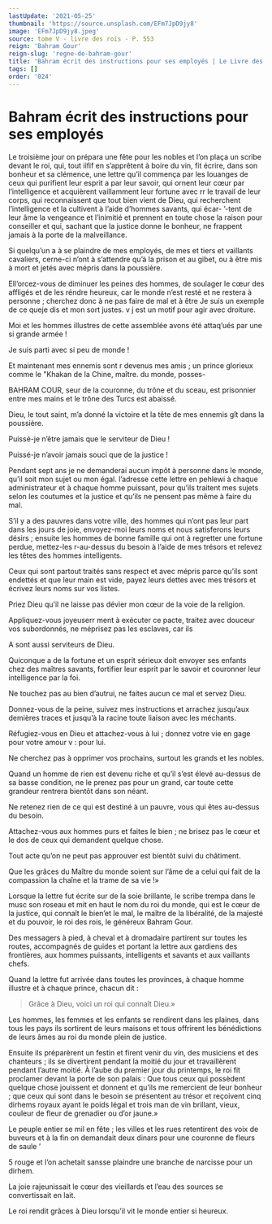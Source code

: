 ```yaml
---
lastUpdate: '2021-05-25'
thumbnail: 'https://source.unsplash.com/EFm7JpD9jy8'
image: 'EFm7JpD9jy8.jpeg'
source: tome V - livre des rois - P. 553
reign: 'Bahram Gour'
reign-slug: 'regne-de-bahram-gour'
title: 'Bahram écrit des instructions pour ses employés | Le Livre des Rois | Shâhnâmeh'
tags: []
order: '024'
---
```


# Bahram écrit des instructions pour ses employés

Le troisième jour on prépara une fête pour les nobles et l’on plaça un scribe devant le roi, qui, tout iifif en s’apprêtent à boire du vin, fit écrire, dans son bonheur et sa clémence, une lettre qu’il commença par les louanges de ceux qui purifient leur esprit a par leur savoir, qui ornent leur cœur par l’intelligence et acquièrent vaillamment leur fortune avec rr le travail de leur corps, qui reconnaissent que tout bien vient de Dieu, qui recherchent l’intelligence et la cultivent à l’aide d’hommes savants, qui écar-
’-tent de leur âme la vengeance et l’inimitié et prennent en toute chose la raison pour conseiller et qui, sachant que la justice donne le bonheur, ne frappent jamais à la porte de la malveillance.

Si quelqu’un a à se plaindre de mes employés, de mes et tiers et vaillants cavaliers, cerne-ci n’ont à s’attendre qu’à la prison et au gibet, ou à être mis à mort et jetés avec mépris dans la poussière.

Ell’orcez-vous de diminuer les peines des hommes, de soulager le cœur des affligés et de les réndre heureux, car le monde n’est resté et ne restera à personne ; cherchez donc à ne pas faire de mal et à être Je suis un exemple de ce queje dis et mon sort justes. v j est un motif pour agir avec droiture.

Moi et les hommes illustres de cette assemblée avons été attaq’ués par une si grande armée !

Je suis parti avec si peu de monde !

Et maintenant mes ennemis sont r devenus mes amis ; un prince glorieux comme le "Khakan de la Chine, maître. du monde, posses-

BAHRAM COUR, seur de la couronne, du trône et du sceau, est prisonnier entre mes mains et le trône des Turcs est abaissé.

Dieu, le tout saint, m’a donné la victoire et la tête de mes ennemis gît dans la poussière.

Puissé-je n’être jamais que le serviteur de Dieu !

Puissé-je n’avoir jamais souci que de la justice !

Pendant sept ans je ne demanderai aucun impôt à personne dans le monde, qu’il soit mon sujet ou mon égal. l’adresse cette lettre en pehlewi à chaque administrateur et à chaque homme puissant, pour qu’ils traitent mes sujets selon les coutumes et la justice et qu’ils ne pensent pas même à faire du mal.

S’il y a des pauvres dans votre ville, des hommes qui n’ont pas leur part dans les jours de joie, envoyez-moi leurs noms et nous satisferons leurs désirs ; ensuite les hommes de bonne famille qui ont à regretter une fortune perdue, mettez-les r-au-dessus du besoin à l’aide de mes trésors et relevez les têtes des hommes intelligents.

Ceux qui sont partout traités sans respect et avec mépris parce qu’ils sont endettés et que leur main est vide, payez leurs dettes avec mes trésors et écrivez leurs noms sur vos listes.

Priez Dieu qu’il ne laisse pas dévier mon cœur de la voie de la religion.

Appliquez-vous joyeuserr ment à exécuter ce pacte, traitez avec douceur vos subordonnés, ne méprisez pas les esclaves, car ils

A sont aussi serviteurs de Dieu.

Quiconque a de la fortune et un esprit sérieux doit envoyer ses enfants chez des maîtres savants, fortifier leur esprit par le savoir et couronner leur intelligence par la foi.

Ne touchez pas au bien d’autrui, ne faites aucun ce mal et servez Dieu.

Donnez-vous de la peine, suivez mes instructions et arrachez jusqu’aux demières traces et jusqu’à la racine toute liaison avec les méchants.

Réfugiez-vous en Dieu et attachez-vous à lui ; donnez votre vie en gage pour votre amour v : pour lui.

Ne cherchez pas à opprimer vos prochains, surtout les grands et les nobles.

Quand un homme de rien est devenu riche et qu’il s’est élevé au-dessus de sa basse condition, ne le prenez pas pour un grand, car toute cette grandeur rentrera bientôt dans son néant.

Ne retenez rien de ce qui est destiné à un pauvre, vous qui êtes au-dessus du besoin.

Attachez-vous aux hommes purs et faites le bien ; ne brisez pas le cœur et le dos de ceux qui demandent quelque chose.

Tout acte qu’on ne peut pas approuver est bientôt suivi du châtiment.

Que les grâces du Maître du monde soient sur l’âme de a celui qui fait de la compassion la chaîne et la trame de sa vie !»

Lorsque la lettre fut écrite sur de la soie brillante, le scribe trempa dans le musc son roseau et mit en haut le nom du roi du monde, qui est le cœur de la justice, qui connaît le bien’et le mal, le maître de la libéralité, de la majesté et du pouvoir, le roi des rois, le généreux Bahram Gour.

Des messagers à pied, à cheval et à dromadaire partirent sur toutes les routes, accompagnés de guides et portant la lettre aux gardiens des frontières, aux hommes puissants, intelligents et savants et aux vaillants chefs.

Quand la lettre fut arrivée dans toutes les provinces, à chaque homme illustre et à chaque prince, chacun dit :

> Grâce à Dieu, voici un roi qui connaît Dieu.»

Les hommes, les femmes et les enfants se rendirent dans les plaines, dans tous les pays ils sortirent de leurs maisons et tous offrirent les bénédictions de leurs âmes au roi du monde plein de justice.

Ensuite ils préparèrent un festin et firent venir du vin, des musiciens et des chanteurs ; ils se divertirent pendant la moitié du jour et travaillèrent pendant l’autre moitié.
À l’aube du premier jour du printemps, le roi fit proclamer devant la porte de son palais : Que tous ceux qui possèdent quelque chose jouissent et donnent et qu’ils me remercient de leur bonheur ; que ceux qui sont dans le besoin se présentent au trésor et reçoivent cinq dirhems royaux ayant le poids légal et trois man de vin brillant, vieux, couleur de fleur de grenadier ou d’or jaune.»

Le peuple entier se mil en fête ; les villes et les rues retentirent des voix de buveurs et à la fin on demandait deux dinars pour une couronne de fleurs de saule ’

5
rouge et l’on achetait sansse plaindre une branche de narcisse pour un dirhem.

La joie rajeunissait le cœur des vieillards et l’eau des sources se convertissait en lait.

Le roi rendit grâces à Dieu lorsqu’il vit le monde entier si heureux.

